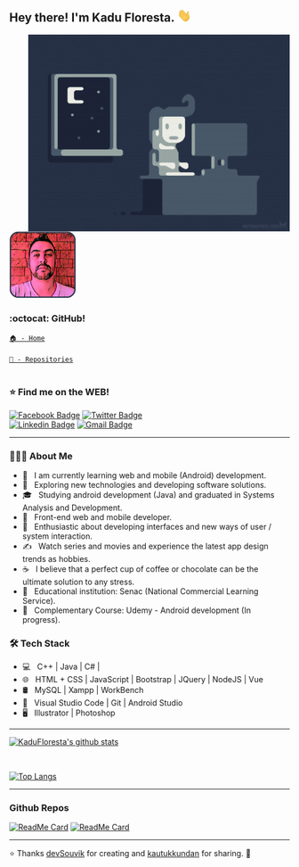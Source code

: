 <h2> Hey there! I'm Kadu Floresta. <img src="img/Hi.gif" width="25"></h2>
<img align="right" alt="GIF" src="img/gif1.gif" width="470";/>

<a href="https://www.linkedin.com/in/kadufloresta/">
 <img src="img/profile.png" width="120px; alt=""/></b></a>  
 <br>
 
 <h3>:octocat: GitHub!</h3>
 <code><a href="https://github.com/KaduFloresta" title="HomeGit">🏠 - Home</a><br></code><br>
 <code><a href="https://github.com/KaduFloresta?tab=repositories" title="RepoGit">📂 - Repositories</a><br></code>
 
 <br>

<h3>⭐ Find me on the WEB!</h3>

[![Facebook Badge](https://img.shields.io/badge/-Kadu_Floresta-lightblue?style=flat-square&logo=Facebook&logoColor=white&link=https://www.facebook.com/kadu.floresta)](https://www.facebook.com/kadu.floresta)
[![Twitter Badge](https://img.shields.io/badge/-@kadu_kururu-1ca0f1?style=flat-square&labelColor=1ca0f1&logo=twitter&logoColor=white&link=https://twitter.com/kadu_kururu)](https://twitter.com/kadu_kururu)
<br>
[![Linkedin Badge](https://img.shields.io/badge/-Kadu_Floresta-blue?style=flat-square&logo=Linkedin&logoColor=white&link=https://www.linkedin.com/in/kadufloresta/)](https://www.linkedin.com/in/kadufloresta/)
[![Gmail Badge](https://img.shields.io/badge/-cefloresta1@gmail.com-c14438?style=flat-square&logo=Gmail&logoColor=white&link=mailto:cefloresta1@gmail.com)](mailto:cefloresta1@gmail.com)

<hr>
 
 <h3> 👨🏻‍💻 About Me </h3>

- 🔭 &nbsp; I am currently learning web and mobile (Android) development.
- 🤔 &nbsp; Exploring new technologies and developing software solutions.
- 🎓 &nbsp; Studying android development (Java) and graduated in Systems Analysis and Development.
- 💼 &nbsp; Front-end web and mobile developer.
- 🌱 &nbsp; Enthusiastic about developing interfaces and new ways of user / system interaction.
- ✍️ &nbsp; Watch series and movies and experience the latest app design trends as hobbies.
- ☕ &nbsp; I believe that a perfect cup of coffee or chocolate can be the ultimate solution to any stress. 
- 💬 &nbsp; Educational institution: Senac (National Commercial Learning Service).
- 💬 &nbsp; Complementary Course: Udemy - Android development (In progress).

<h3>🛠 Tech Stack</h3>

- 💻 &nbsp; C++ | Java | C# |
- 🌐 &nbsp; HTML + CSS | JavaScript | Bootstrap | JQuery | NodeJS | Vue
- 🛢 &nbsp; MySQL | Xampp | WorkBench
- 🔧 &nbsp; Visual Studio Code | Git | Android Studio 
- 🖥 &nbsp; Illustrator | Photoshop

<hr>

[![KaduFloresta's github stats](https://github-readme-stats.vercel.app/api?username=KaduFloresta&show_icons=true&theme=merko&hide=["contribs","issues"])](https://github.com/KaduFloresta)

<br>

[![Top Langs](https://github-readme-stats.vercel.app/api/top-langs/?username=KaduFloresta&show_icons=true&theme=merko)](https://github.com/KaduFloresta/github-readme-stats)

<hr>

### Github Repos

[![ReadMe Card](https://github-readme-stats.vercel.app/api/pin/?username=KaduFloresta&show_icons=true&theme=merko&repo=JavaScript_WebSite&show_owner=true)](https://github.com/KaduFloresta/JavaScript_WebSite)
[![ReadMe Card](https://github-readme-stats.vercel.app/api/pin/?username=KaduFloresta&show_icons=true&theme=merko&repo=CSharp_BlockBuster_MVC_LINQ_API-BD_FORMS&show_owner=true)](https://github.com/KaduFloresta/CSharp_BlockBuster_MVC_LINQ_API-BD_FORMS)

<hr>

⭐️ Thanks [devSouvik](https://github.com/devSouvik) for creating and [kautukkundan](https://github.com/kautukkundan) for sharing. 🙏
